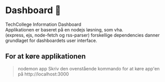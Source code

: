 # Dashboard 📌
TechCollege Information Dashboard <br/>
Applikationen er baseret på en nodejs løsning, som vha. <br/>
(express, ejs, node-fetch og rss-parser) forskellige dependencies danner grundlaget for dashboardets user interface.

## For at køre applikationen
> nodemon app
Skriv den ovenstående kommando for at køre app'en på http://localhost:3000
